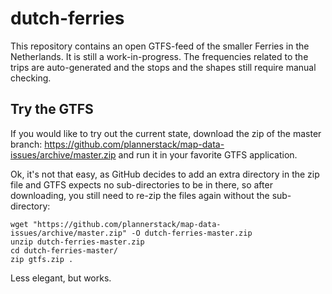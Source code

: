 # dutch-ferries

This repository contains an open GTFS-feed of the smaller Ferries in the Netherlands. It is still a work-in-progress. The frequencies related to the trips are auto-generated and the stops and the shapes still require manual checking.

## Try the GTFS

If you would like to try out the current state, download the zip of the master branch: https://github.com/plannerstack/map-data-issues/archive/master.zip and run it in your favorite GTFS application.

Ok, it's not that easy, as GitHub decides to add an extra directory in the zip file and GTFS expects no sub-directories to be in there, so after downloading, you still need to re-zip the files again without the sub-directory:

```
wget "https://github.com/plannerstack/map-data-issues/archive/master.zip" -O dutch-ferries-master.zip
unzip dutch-ferries-master.zip
cd dutch-ferries-master/
zip gtfs.zip .
```

Less elegant, but works.
